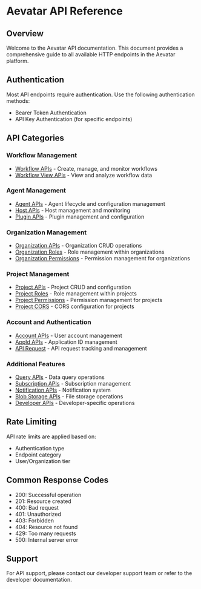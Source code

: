 # Aevatar API Reference

## Overview

Welcome to the Aevatar API documentation. This document provides a comprehensive guide to all available HTTP endpoints in the Aevatar platform.

## Authentication

Most API endpoints require authentication. Use the following authentication methods:
- Bearer Token Authentication
- API Key Authentication (for specific endpoints)

## API Categories

### Workflow Management
- [Workflow APIs](workflow/workflow.md) - Create, manage, and monitor workflows
- [Workflow View APIs](workflow/workflow-view.md) - View and analyze workflow data

### Agent Management
- [Agent APIs](agent/agent.md) - Agent lifecycle and configuration management
- [Host APIs](agent/host.md) - Host management and monitoring
- [Plugin APIs](agent/plugin.md) - Plugin management and configuration

### Organization Management
- [Organization APIs](organization/organization.md) - Organization CRUD operations
- [Organization Roles](organization/organization-role.md) - Role management within organizations
- [Organization Permissions](organization/organization-permission.md) - Permission management for organizations

### Project Management
- [Project APIs](project/project.md) - Project CRUD and configuration
- [Project Roles](project/project-role.md) - Role management within projects
- [Project Permissions](project/project-permission.md) - Permission management for projects
- [Project CORS](project/project-cors.md) - CORS configuration for projects

### Account and Authentication
- [Account APIs](account/account.md) - User account management
- [AppId APIs](account/appid.md) - Application ID management
- [API Request](account/api-request.md) - API request tracking and management

### Additional Features
- [Query APIs](other/query.md) - Data query operations
- [Subscription APIs](other/subscription.md) - Subscription management
- [Notification APIs](other/notification.md) - Notification system
- [Blob Storage APIs](other/blob-storage.md) - File storage operations
- [Developer APIs](other/developer.md) - Developer-specific operations

## Rate Limiting

API rate limits are applied based on:
- Authentication type
- Endpoint category
- User/Organization tier

## Common Response Codes

- 200: Successful operation
- 201: Resource created
- 400: Bad request
- 401: Unauthorized
- 403: Forbidden
- 404: Resource not found
- 429: Too many requests
- 500: Internal server error

## Support

For API support, please contact our developer support team or refer to the developer documentation.